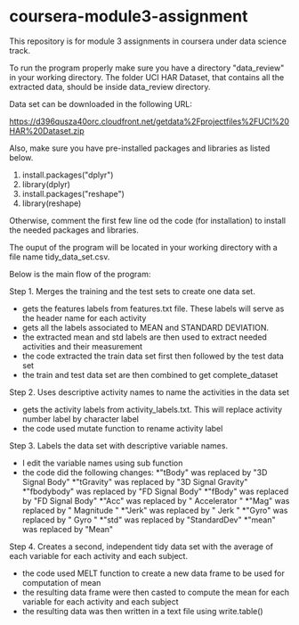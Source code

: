 # coursera-module3-assignment
This repository is for module 3 assignments in coursera under data science track.

To run the program properly make sure you have a directory "data_review"
in your working directory. The folder UCI HAR Dataset, that contains all the extracted data,
should be inside data_review directory.

Data set can be downloaded in the following URL:

https://d396qusza40orc.cloudfront.net/getdata%2Fprojectfiles%2FUCI%20HAR%20Dataset.zip


Also, make sure you have pre-installed packages and libraries as listed below.
  1. install.packages("dplyr")
  2. library(dplyr)
  3. install.packages("reshape")
  4. library(reshape)
  
Otherwise, comment the first few line od the code (for installation) to install the 
needed packages and libraries.

The ouput of the program will be located in your working directory with a file name
tidy_data_set.csv.

Below is the main flow of the program:

Step 1. Merges the training and the test sets to create one data set.
  * gets the features labels from features.txt file. These labels will serve as the header name for each activity
  * gets all the labels associated to MEAN and STANDARD DEVIATION. 
  * the extracted mean and std labels are then used to extract needed activities and their measurement
  * the code extracted the train data set first then followed by the test data set
  * the train and test data set are then combined to get complete_dataset
  
Step 2. Uses descriptive activity names to name the activities in the data set
  * gets the activity labels from activity_labels.txt. This will replace activity number label by character label
  * the code used mutate function to rename activity label
  
Step 3. Labels the data set with descriptive variable names.
  * I edit the variable names using sub function
  * the code did the following changes: 
    *"tBody" was replaced by "3D Signal Body"
    *"tGravity" was replaced by "3D Signal Gravity"
    *"fbodybody" was replaced by "FD Signal Body"
    *"fBody" was replaced by "FD Signal Body"
    *"Acc" was replaced by " Accelerator "
    *"Mag" was replaced by " Magnitude "
    *"Jerk" was replaced by " Jerk "
    *"Gyro" was replaced by " Gyro "
    *"std" was replaced by "StandardDev"
    *"mean" was replaced by "Mean"
      
Step 4. Creates a second, independent tidy data set with the average of each variable for each activity and each subject.
  * the code used MELT function to create a new data frame to be used for computation of mean
  * the resulting data frame were then casted to compute the mean for each variable for each activity and each subject
  * the resulting data was then written in a text file using write.table()




